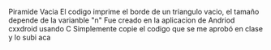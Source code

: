 Piramide Vacia
El codigo imprime el borde de un triangulo vacio, el tamaño depende de la varianble "n"
Fue creado en la aplicacion de Andriod cxxdroid usando C
Simplemente copie el codigo que se me aprobó en clase y lo subi aca
